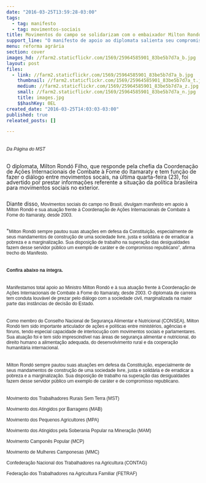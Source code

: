 ```yaml
---
date: "2016-03-25T13:59:28-03:00"
tags:
  - tag: manifesto
  - tag: movimentos-sociais
title: Movimentos do campo se solidarizam com o embaixador Milton Rondó
support_line: "O manifesto de apoio ao diplomata salienta seu compromisso com a construção de uma sociedade livre, justa e solidária"
menu: reforma agrária
section: cover
images_hd: //farm2.staticflickr.com/1569/25964585901_83be5b7d7a_b.jpg
layout: post
files:
  - link: //farm2.staticflickr.com/1569/25964585901_83be5b7d7a_b.jpg
    thumbnail: //farm2.staticflickr.com/1569/25964585901_83be5b7d7a_t.jpg
    medium: //farm2.staticflickr.com/1569/25964585901_83be5b7d7a_z.jpg
    small: //farm2.staticflickr.com/1569/25964585901_83be5b7d7a_n.jpg
    title: images.jpg
    $$hashKey: 0EL
created_date: "2016-03-25T14:03:03-03:00"
published: true
releated_posts: []

---
```

<p style="margin-bottom: 0cm; orphans: 1;"><br />
<em><font color="#222222"><font face="arial, sans-serif"><font style="font-size: 9pt">Da P&aacute;gina do MST</font></font></font></em></p>

<p style="margin-bottom: 0cm; orphans: 1;"><br />
<span style="line-height: 100%;">O diplomata, Milton Rond&oacute; Filho, que responde pela chefia da Coordena&ccedil;&atilde;o de A&ccedil;&otilde;es Internacionais de Combate &agrave; Fome do Itamaraty e tem fun&ccedil;&atilde;o de fazer o di&aacute;logo entre movimentos socais, na &uacute;ltima quarta-feira (23), foi advertido por prestar informa&ccedil;&otilde;es referente a situa&ccedil;&atilde;o da pol&iacute;tica brasileira para movimentos sociais no exterior.</span></p>

<p style="margin-bottom: 0cm; line-height: 100%"><br />
Diante disso, <font color="#222222"><font face="arial, sans-serif"><font style="font-size: 9pt">Movimentos sociais do campo </font></font></font><font color="#222222"><font face="arial, sans-serif"><font style="font-size: 9pt">no Brasil, </font></font></font><font color="#222222"><font face="arial, sans-serif"><font style="font-size: 9pt">divulgam manifesto em apoio </font></font></font><font color="#222222"><font face="arial, sans-serif"><font style="font-size: 9pt">&agrave; </font></font></font><font color="#222222"><font face="arial, sans-serif"><font style="font-size: 9pt">Milton Rond&oacute; e sua atua&ccedil;&atilde;o frente &agrave; Coordena&ccedil;&atilde;o de A&ccedil;&otilde;es Internacionais de Combate &agrave; Fome do Itamaraty, desde 2003. </font></font></font></p>

<p style="margin-bottom: 0cm; line-height: 100%"><br />
&quot;<font color="#222222"><font face="arial, sans-serif"><font style="font-size: 9pt">Milton Rond&oacute; sempre pautou suas atua&ccedil;&otilde;es em defesa da Constitui&ccedil;&atilde;o, especialmente de seus mandamentos de constru&ccedil;&atilde;o de uma sociedade livre, justa e solid&aacute;ria e de erradicar a pobreza e a marginaliza&ccedil;&atilde;o. Sua disposi&ccedil;&atilde;o de trabalho na supera&ccedil;&atilde;o das desigualdades fazem desse servidor p&uacute;blico um exemplo de car&aacute;ter e de compromisso republicano&rdquo;, afirma trecho do Manifesto.</font></font></font></p>

<p style="margin-bottom: 0cm; orphans: 1;"><br />
<strong><font color="#222222"><font face="arial, sans-serif"><font style="font-size: 9pt">Confira abaixo na &iacute;ntegra.</font></font></font></strong></p>

<p style="margin-bottom: 0cm; orphans: 1;"><br />
<font color="#222222"><font face="arial, sans-serif"><font style="font-size: 9pt">Manifestamos total apoio ao Ministro Milton Rond&oacute; e &agrave; sua atua&ccedil;&atilde;o frente &agrave; Coordena&ccedil;&atilde;o de A&ccedil;&otilde;es Internacionais de Combate &agrave; Fome do Itamaraty, desde 2003. O diplomata de carreira tem conduta louv&aacute;vel de prezar pelo di&aacute;logo com a sociedade civil, marginalizada na maior parte das inst&acirc;ncias de decis&atilde;o do Estado.</font></font></font></p>

<p style="margin-bottom: 0cm; orphans: 1;"><br />
<font color="#222222"><font face="arial, sans-serif"><font style="font-size: 9pt">Como membro do Conselho Nacional de Seguran&ccedil;a Alimentar e Nutricional (CONSEA), Milton Rond&oacute; tem sido importante articulador de a&ccedil;&otilde;es e pol&iacute;ticas entre minist&eacute;rios, ag&ecirc;ncias e f&oacute;runs, tendo especial capacidade de interlocu&ccedil;&atilde;o com movimentos sociais e parlamentares. Sua atua&ccedil;&atilde;o foi e tem sido imprescind&iacute;vel nas &aacute;reas de seguran&ccedil;a alimentar e nutricional, do direito humano a alimenta&ccedil;&atilde;o adequada, do desenvolvimento rural e da coopera&ccedil;&atilde;o humanit&aacute;ria internacional.</font></font></font></p>

<p style="margin-bottom: 0cm; orphans: 1;"><br />
<font color="#222222"><font face="arial, sans-serif"><font style="font-size: 9pt">Milton Rond&oacute; sempre pautou suas atua&ccedil;&otilde;es em defesa da Constitui&ccedil;&atilde;o, especialmente de seus mandamentos de constru&ccedil;&atilde;o de uma sociedade livre, justa e solid&aacute;ria e de erradicar a pobreza e a marginaliza&ccedil;&atilde;o. Sua disposi&ccedil;&atilde;o de trabalho na supera&ccedil;&atilde;o das desigualdades fazem desse servidor p&uacute;blico um exemplo de car&aacute;ter e de compromisso republicano.</font></font></font></p>

<p style="margin-bottom: 0cm; orphans: 1;"><br />
<font color="#222222"><font face="arial, sans-serif"><font style="font-size: 9pt">Movimento dos Trabalhadores Rurais Sem Terra (MST) </font></font></font></p>

<p style="margin-bottom: 0cm; orphans: 1;"><font color="#222222"><font face="arial, sans-serif"><font style="font-size: 9pt">Movimento dos Atingidos por Barragens (MAB)</font></font></font></p>

<p style="margin-bottom: 0cm; orphans: 1;"><font color="#222222"><font face="arial, sans-serif"><font style="font-size: 9pt">Movimento dos Pequenos Agricultores (MPA)</font></font></font></p>

<p style="margin-bottom: 0cm; orphans: 1;"><font color="#222222"><font face="arial, sans-serif"><font style="font-size: 9pt">Movimento dos Atingidos pela Soberania Popular na Minera&ccedil;&atilde;o (MAM) </font></font></font></p>

<p style="margin-bottom: 0cm; orphans: 1;"><font color="#222222"><font face="arial, sans-serif"><font style="font-size: 9pt">Movimento Campon&ecirc;s Popular (MCP)</font></font></font></p>

<p style="margin-bottom: 0cm; orphans: 1;"><font color="#222222"><font face="arial, sans-serif"><font style="font-size: 9pt">Movimento de Mulheres Camponesas (MMC)</font></font></font></p>

<p style="margin-bottom: 0cm; orphans: 1;"><font color="#222222"><font face="arial, sans-serif"><font style="font-size: 9pt">Confedera&ccedil;&atilde;o Nacional dos Trabalhadores na Agricultura (CONTAG)</font></font></font></p>

<p style="margin-bottom: 0cm; orphans: 1;"><font color="#222222"><font face="arial, sans-serif"><font style="font-size: 9pt">Federa&ccedil;&atilde;o dos Trabalhadores na Agricultura Familiar (FETRAF)</font></font></font></p>

<p style="margin-bottom: 0cm; line-height: 100%">&nbsp;</p>

